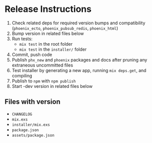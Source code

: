 # Release Instructions

  1. Check related deps for required version bumps and compatibility (`phoenix_ecto`, `phoenix_pubsub_redis`, `phoenix_html`)
  2. Bump version in related files below
  3. Run tests:
      - `mix test` in the root folder
      - `mix test` in the `installer/` folder
  4. Commit, push code
  5. Publish `phx_new` and `phoenix` packages and docs after pruning any extraneous uncommitted files
  6. Test installer by generating a new app, running `mix deps.get`, and compiling
  7. Publish to `npm` with `npm publish`
  8. Start -dev version in related files below

## Files with version

  * `CHANGELOG`
  * `mix.exs`
  * `installer/mix.exs`
  * `package.json`
  * `assets/package.json`
